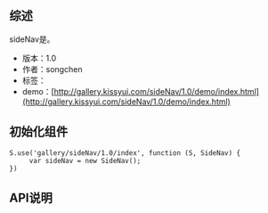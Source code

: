 ## 综述

sideNav是。

* 版本：1.0
* 作者：songchen
* 标签：
* demo：[http://gallery.kissyui.com/sideNav/1.0/demo/index.html](http://gallery.kissyui.com/sideNav/1.0/demo/index.html)

## 初始化组件

    S.use('gallery/sideNav/1.0/index', function (S, SideNav) {
         var sideNav = new SideNav();
    })

## API说明
